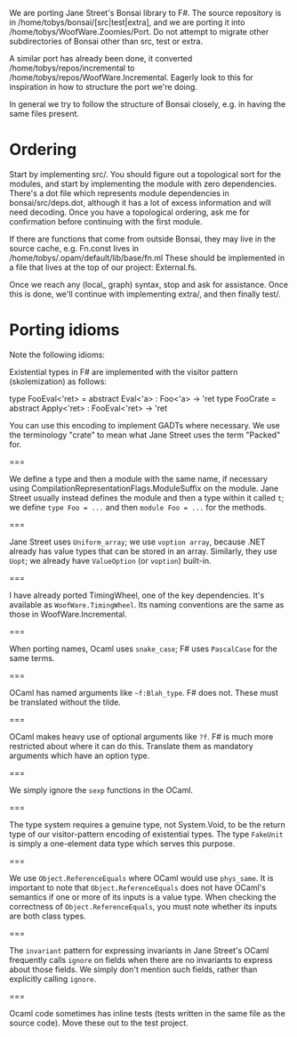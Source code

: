 We are porting Jane Street's Bonsai library to F#. The source repository is in /home/tobys/bonsai/[src|test|extra], and we are porting it into /home/tobys/WoofWare.Zoomies/Port. Do not attempt to migrate other subdirectories of Bonsai other than src, test or extra.

A similar port has already been done, it converted /home/tobys/repos/incremental to /home/tobys/repos/WoofWare.Incremental. Eagerly look to this for inspiration in how to structure the port we're doing.

In general we try to follow the structure of Bonsai closely, e.g. in having the same files present.

# Ordering
Start by implementing src/. You should figure out a topological sort for the modules, and start by implementing the module with zero dependencies. There's a dot file which represents module dependencies in bonsai/src/deps.dot, although it has a lot of excess information and will need decoding.
Once you have a topological ordering, ask me for confirmation before continuing with the first module.

If there are functions that come from outside Bonsai, they may live in the source cache, e.g. Fn.const lives in /home/tobys/.opam/default/lib/base/fn.ml
These should be implemented in a file that lives at the top of our project: External.fs.

Once we reach any (local_ graph) syntax, stop and ask for assistance.
Once this is done, we'll continue with implementing extra/, and then finally test/. 

# Porting idioms
Note the following idioms:

Existential types in F# are implemented with the visitor pattern (skolemization) as follows:

type FooEval<'ret> = abstract Eval<'a> : Foo<'a> -> 'ret
type FooCrate = abstract Apply<'ret> : FooEval<'ret> -> 'ret

You can use this encoding to implement GADTs where necessary. We use the terminology "crate" to mean what Jane Street uses the term "Packed" for.

===

We define a type and then a module with the same name, if necessary using CompilationRepresentationFlags.ModuleSuffix on the module. Jane Street usually instead defines the module and then a type within it called `t`; we define `type Foo = ...` and then `module Foo = ...` for the methods.

===

Jane Street uses `Uniform_array`; we use `voption array`, because .NET already has value types that can be stored in an array. Similarly, they use `Uopt`; we already have `ValueOption` (or `voption`) built-in.

===

I have already ported TimingWheel, one of the key dependencies. It's available as `WoofWare.TimingWheel`. Its naming conventions are the same as those in WoofWare.Incremental.

===

When porting names, Ocaml uses `snake_case`; F# uses `PascalCase` for the same terms.

===

OCaml has named arguments like `~f:Blah_type`. F# does not. These must be translated without the tilde.

===

OCaml makes heavy use of optional arguments like `?f`. F# is much more restricted about where it can do this. Translate them as mandatory arguments which have an option type.

===

We simply ignore the `sexp` functions in the OCaml.

===

The type system requires a genuine type, not System.Void, to be the return type of our visitor-pattern encoding of existential types.
The type `FakeUnit` is simply a one-element data type which serves this purpose.

===

We use `Object.ReferenceEquals` where OCaml would use `phys_same`.
It is important to note that `Object.ReferenceEquals` does not have OCaml's semantics if one or more of its inputs is a value type.
When checking the correctness of `Object.ReferenceEquals`, you must note whether its inputs are both class types.

===

The `invariant` pattern for expressing invariants in Jane Street's OCaml frequently calls `ignore` on fields when there are no invariants to express about those fields.
We simply don't mention such fields, rather than explicitly calling `ignore`.

===

Ocaml code sometimes has inline tests (tests written in the same file as the source code). Move these out to the test project.